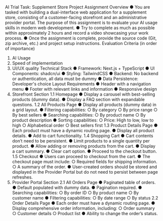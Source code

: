 AI Trial Task: Supplement Store Project
Assignment Overview
● You are tasked with building a dual-interface web application for a supplement
store, consisting of a customer-facing storefront and an administrative
provider portal. The purpose of this assignment is to evaluate your AI usage
skills in modern web development.
● Try to complete as much as possible within approximately 2 hours and record a
video showcasing your work process.
● Once the assignment is complete, provide the source code (Git, zip archive,
etc.) and project setup instructions.
Evaluation Criteria (in order of importance)
1. AI Usage
2. Speed of implementation
3. UI/UX quality
Technical Stack
● Framework: Next.js + TypeScript
● UI Components: shadcn/ui
● Styling: TailwindCSS
● Backend: No backend or authentication, all data must be dummy
● Data Persistence: Developer's choice
Layout Requirements
● Header with a navigation menu
● Footer with relevant links and information
● Responsive design
1. Storefront Section
1.1 Homepage
● Display a carousel with best-selling products (dummy data).
● Display a FAQ section with expandable questions.
1.2 All Products Page
● Display all products (dummy data) in a grid layout.
● Filtering capabilities:
○ By category
○ By price range
○ By best sellers
● Searching capabilities:
○ By product name
○ By product description
● Sorting capabilities:
○ Price: High to low, low to high
○ Alphabetical order
○ Best sellers first
1.3 Product Details Page
● Each product must have a dynamic routing page.
● Display all product details.
● Add to cart functionality.
1.4 Shopping Cart
● Cart contents don’t need to be persistent.
● Limit products to a single quantity per product.
● Allow adding or removing products from the cart.
● Display a cart summary.
● Clear cart option.
● Proceed to the checkout button.
1.5 Checkout
● Users can proceed to checkout from the cart.
● The checkout page must include:
○ Required fields for shipping information.
○ A summary of the order.
● User-created orders should be stored and displayed in the Provider Portal but do
not need to persist between page refreshes.
2. Provider Portal Section
2.1 All Orders Page
● Paginated table of orders.
● Default populated with dummy data.
● Pagination required.
● Searching capabilities:
○ By order ID
○ By product name
○ By customer name
● Filtering capabilities:
○ By date range
○ By status
2.2 Order Details Page
● Each order must have a dynamic routing page.
● Display comprehensive order information, including:
○ Order summary
○ Customer details
○ Product list
● Ability to change the order’s status.
